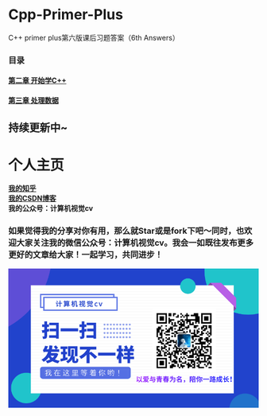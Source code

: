 # Cpp-Primer-Plus
C++ primer plus第六版课后习题答案（6th Answers）

### 目录
#### [第二章 开始学C++](https://github.com/xwr96/Cpp-Primer-Plus/tree/master/ch02)
#### [第三章 处理数据](https://github.com/xwr96/Cpp-Primer-Plus/tree/master/ch03)

## 持续更新中~
# 个人主页
**[我的知乎](https://www.zhihu.com/people/mo-ming-qi-miao-50-24/activities)**\
**[我的CSDN博客](https://blog.csdn.net/xiewenrui1996)**\
**我的公众号：计算机视觉cv**
### 如果觉得我的分享对你有用，那么就Star或是fork下吧～同时，也欢迎大家关注我的微信公众号：计算机视觉cv。我会一如既往发布更多更好的文章给大家！一起学习，共同进步！
![](https://github.com/xwr96/Cpp-Primer-Plus/blob/master/assets/%E6%9C%80%E7%BB%88%E5%85%AC%E4%BC%97%E5%8F%B7%E4%BA%8C%E7%BB%B4%E7%A0%81.png)
